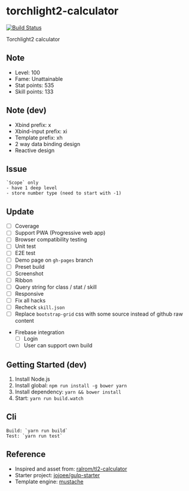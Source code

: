 # torchlight2-calculator
[![Build Status](https://travis-ci.org/jojoee/torchlight2-calculator.svg)](https://travis-ci.org/jojoee/torchlight2-calculator)

Torchlight2 calculator

## Note
- Level: 100
- Fame: Unattainable
- Stat points: 535
- Skill points: 133

## Note (dev)
- Xbind prefix: x
- Xbind-input prefix: xi
- Template prefix: xh
- 2 way data binding design
- Reactive design

## Issue
```
`Scope` only
- have 1 deep level
- store number type (need to start with -1)
```

## Update
- [ ] Coverage
- [ ] Support PWA (Progressive web app)
- [ ] Browser compatibility testing
- [ ] Unit test
- [ ] E2E test
- [ ] Demo page on `gh-pages` branch
- [ ] Preset build
- [ ] Screenshot
- [ ] Ribbon
- [ ] Query string for class / stat / skill
- [ ] Responsive
- [ ] Fix all hacks
- [ ] Recheck `skill.json`
- [ ] Replace `bootstrap-grid` css with some source instead of github raw content
- Firebase integration
  - [ ] Login
  - [ ] User can support own build

## Getting Started (dev)
1. Install Node.js
2. Install global: `npm run install -g bower yarn`
3. Install dependency: `yarn && bower install`
4. Start: `yarn run build.watch`

## Cli
```
Build: `yarn run build`
Test: `yarn run test`
```

## Reference
- Inspired and asset from: [ralrom/tl2-calculator](https://github.com/ralrom/tl2-calculator)
- Starter project: [jojoee/gulp-starter](https://github.com/jojoee/gulp-starter)
- Template engine: [mustache](http://mustache.github.io/)
